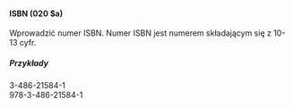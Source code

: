 #### ISBN (020 $a)
Wprowadzić numer ISBN. Numer ISBN jest numerem składającym się z 10-13 cyfr.

##### Przykłady  
3-486-21584-1  
978-3-486-21584-1
